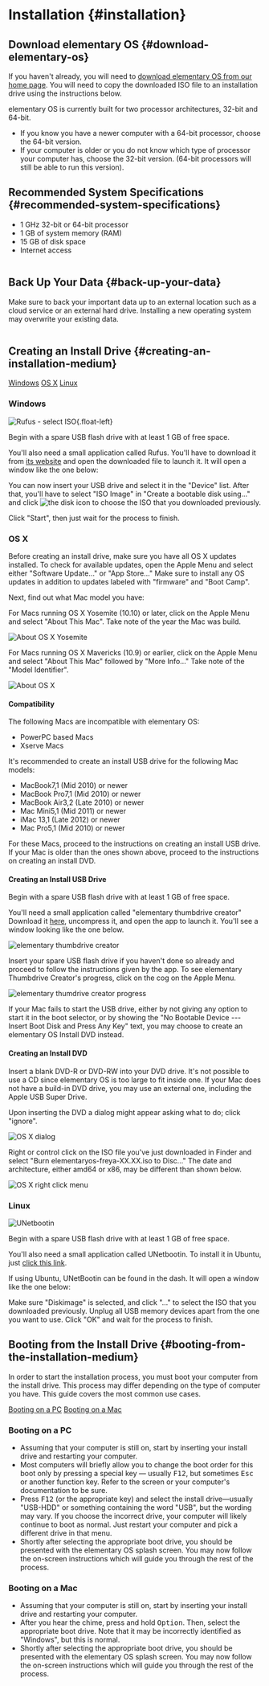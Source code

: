 # Installation {#installation}

## Download elementary OS {#download-elementary-os}

If you haven't already, you will need to <a href="/" target="_blank">download elementary OS from our home page</a>. You will need to copy the downloaded ISO file to an installation drive using the instructions below.

elementary OS is currently built for two processor architectures, 32-bit and 64-bit.

* If you know you have a newer computer with a 64-bit processor, choose the 64-bit version.
* If your computer is older or you do not know which type of processor your computer has, choose the 32-bit version. (64-bit processors will still be able to run this version).

## Recommended System Specifications {#recommended-system-specifications}

* 1 GHz 32-bit or 64-bit processor
* 1 GB of system memory (RAM)
* 15 GB of disk space
* Internet access

<div class="row alert warning" markdown="1">
<div class="column alert">
<div class="icon">
<i class="warning fa fa-warning"></i>
</div>
<div class="icon-text" markdown="1">

## Back Up Your Data {#back-up-your-data}

Make sure to back your important data up to an external location such as a cloud service or an external hard drive. Installing a new operating system may overwrite your existing data.

</div>
</div>
</div>

## Creating an Install Drive {#creating-an-installation-medium}

<div class="creating-a-usb-choices-container text-center">
<div id="creating-a-usb-choices" class="column linked">
<a class="button creating-a-usb-on-windows" href="#creating-a-usb-on-windows">Windows</a>
<a class="button creating-a-usb-on-osx" href="#creating-a-usb-on-osx">OS X</a>
<a class="button creating-a-usb-on-linux" href="#creating-a-usb-on-linux">Linux</a>
</div>
</div>

<div class="creating-a-usb-choices-slide-container" markdown="1">

<div id="creating-a-usb-on-windows" class="slide" markdown="1">

### Windows

![Rufus - select ISO](images/docs/installation/rufus_select_iso.png){.float-left}

Begin with a spare USB flash drive with at least 1 GB of free space.

You'll also need a small application called Rufus. You'll have to download it from <a href="https://rufus.akeo.ie/" target="_blank">its website</a> and open the downloaded file to launch it. It will open a window like the one below:

You can now insert your USB drive and select it in the "Device" list. After that, you'll have to select "ISO Image" in "Create a bootable disk using..." and click
![the disk icon](images/docs/installation/rufus_disk_icon.png) to choose the ISO that you downloaded previously.

Click "Start", then just wait for the process to finish.

</div>

<div id="creating-a-usb-on-osx" class="slide" markdown="1">

### OS X

Before creating an install drive, make sure you have all OS X updates installed. To check for available updates, open the Apple Menu and select either "Software Update&#8230;" or "App Store&#8230;" Make sure to install any OS updates in addition to updates labeled with "firmware" and "Boot Camp".

 Next, find out what Mac model you have:

For Macs running OS X Yosemite (10.10) or later, click on the Apple Menu and select "About This Mac". Take note of the year the Mac was build.

![About OS X Yosemite](images/docs/installation/osx_about_yosemite.png)

For Macs running OS X Mavericks (10.9) or earlier, click on the Apple Menu and select "About This Mac" followed by "More Info&#8230;" Take note of the "Model Identifier".

![About OS X](images/docs/installation/osx_about_mac.png)

#### Compatibility

The following Macs are incompatible with elementary OS:

 - PowerPC based Macs
 - Xserve Macs

It's recommended to create an install USB drive for the following Mac models:

 - MacBook7,1 (Mid 2010) or newer
 - MacBook Pro7,1 (Mid 2010) or newer
 - MacBook Air3,2 (Late 2010) or newer
 - Mac Mini5,1 (Mid 2011) or newer
 - iMac 13,1 (Late 2012) or newer
 - Mac Pro5,1 (Mid 2010) or newer

For these Macs, proceed to the instructions on creating an install USB drive. If your Mac is older than the ones shown above, proceed to the instructions on creating an install DVD.

#### Creating an Install USB Drive

Begin with a spare USB flash drive with at least 1 GB of free space.

You'll need a small application called "elementary thumbdrive creator" Download it [here](https://github.com/sdaitzman/elementary-thumbdrive-creator/archive/master.zip), uncompress it, and open the app to launch it. You'll see a window looking like the one below.

![elementary thumbdrive creator](images/docs/installation/osx_thumbnail_creator.png)

Insert your spare USB flash drive if you haven't done so already and proceed to follow the instructions given by the app. To see elementary Thumbdrive Creator's progress, click on the cog on the Apple Menu.

![elementary thumdrive creator progress](images/docs/installation/osx_thumbnail_creator_progress.png)

If your Mac fails to start the USB drive, either by not giving any option to start it in the boot selector, or by showing the "No Bootable Device --- Insert Boot Disk and Press Any Key" text, you may choose to create an elementary OS Install DVD instead.

#### Creating an Install DVD

Insert a blank DVD-R or DVD-RW into your DVD drive. It's not possible to use a CD since elementary OS is too large to fit inside one. If your Mac does not have a build-in DVD drive, you may use an external one, including the Apple USB Super Drive.

Upon inserting the DVD a dialog might appear asking what to do; click "ignore".

![OS X dialog](images/docs/installation/osx_dialog.png)

Right or control click on the ISO file you've just downloaded in Finder and select "Burn elementaryos-freya-XX.XX.iso to Disc&#8230;" The date and architecture, either amd64 or x86, may be different than shown below.

![OS X right click menu](images/docs/installation/osx_menu.png)

</div>

<div id="creating-a-usb-on-linux" class="slide" markdown="1">

### Linux

![UNetbootin](images/docs/installation/unetbootin.png)

Begin with a spare USB flash drive with at least 1 GB of free space.

You'll also need a small application called UNetbootin. To install it in Ubuntu, just <a href="http://appnr.com/install/unetbootin">click this link</a>.

If using Ubuntu, UNetBootin can be found in the dash. It will open a window like the one below:

Make sure "Diskimage" is selected, and click "&#8230;" to select the ISO that you downloaded previously. Unplug all USB memory devices apart from the one you want to use. Click "OK" and wait for the process to finish.

</div>

</div>

## Booting from the Install Drive {#booting-from-the-installation-medium}

In order to start the installation process, you must boot your computer from the install drive. This process may differ depending on the type of computer you have. This guide covers the most common use cases.

<div class="booting-choices-container text-center">
<div id="booting-choices" class="column linked">
<a class="button booting-on-a-pc" href="#booting-on-a-pc">Booting on a PC</a>
<a class="button booting-on-a-mac" href="#booting-on-a-mac">Booting on a Mac</a>
</div>
</div>

<div class="booting-choices-slide-container" markdown="1">

<div id="booting-on-a-pc" class="slide" markdown="1">

### Booting on a PC

* Assuming that your computer is still on, start by inserting your install drive and restarting your computer.
* Most computers will briefly allow you to change the boot order for this boot only by pressing a special key — usually <kbd>F12</kbd>, but sometimes <kbd>Esc</kbd> or another function key. Refer to the screen or your computer's documentation to be sure.
* Press <kbd>F12</kbd> (or the appropriate key) and select the install drive&mdash;usually "USB-HDD" or something containing the word "USB", but the wording may vary. If you choose the incorrect drive, your computer will likely continue to boot as normal. Just restart your computer and pick a different drive in that menu.
* Shortly after selecting the appropriate boot drive, you should be presented with the elementary OS splash screen. You may now follow the on-screen instructions which will guide you through the rest of the process.

</div>

<div id="booting-on-a-mac" class="slide" markdown="1">

### Booting on a Mac

* Assuming that your computer is still on, start by inserting your install drive and restarting your computer.
* After you hear the chime, press and hold <kbd>Option</kbd>. Then, select the appropriate boot drive. Note that it may be incorrectly identified as "Windows", but this is normal.
* Shortly after selecting the appropriate boot drive, you should be presented with the elementary OS splash screen. You may now follow the on-screen instructions which will guide you through the rest of the process.

</div>

</div>

<!--[if lt IE 10]><script type="text/javascript" src="https://cdn.jsdelivr.net/g/classlist"></script><![endif]-->
<script type="text/javascript" src="scripts/slider.js"></script>
<script type="text/javascript" src="scripts/docs/installation.js"></script>
